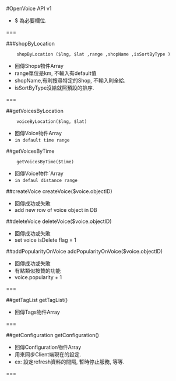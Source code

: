 #OpenVoice API v1


- $ 為必要欄位.

===


###shopByLocation

		shopByLocation ($lng, $lat ,range ,shopName ,isSortByType )

- 回傳Shops物件Array
- range單位是km, 不輸入有default值
- shopName,有則搜尋特定的Shop, 不輸入則全給.
- isSortByType沒給就照預設的排序.
 


===


##getVoicesByLocation

		voiceByLocation($lng, $lat)

- 回傳Voice物件Array
- `in default time range`

##getVoicesByTime

		getVoicesByTime($time)
		
- 回傳Voice物件`Array
- `in defaul distance range`


##createVoice
		createVoice($voice.objectID)

- 回傳成功或失敗
- add new row of voice object in DB


##deleteVoice
		deleteVoice($voice.objectID)

- 回傳成功或失敗
- set voice isDelete flag = 1


##addPopularityOnVoice
		addPopularityOnVoice($voice.objectID)

- 回傳成功或失敗
- 有點類似按贊的功能
- voice.popularity + 1

===

##getTagList
		getTagList()
		
- 回傳Tags物件Array



===


##getConfiguration
		getConfiguration()

- 回傳Configuration物件Array
- 用來同步Client端現在的設定.
- ex: 設定refresh資料的間隔, 暫時停止服務, 等等.

===









